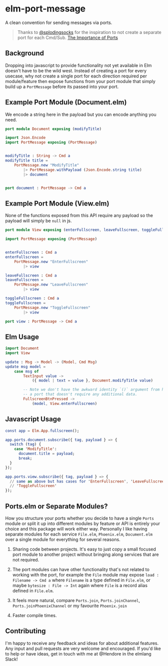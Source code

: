 # elm-port-message

A clean convention for sending messages via ports.

> Thanks to [@splodingsocks](https://github.com/splodingsocks) for the inspiration to not create a separate port
for each Cmd/Sub. [The Importance of Ports](https://www.youtube.com/watch?v=P3pL85n9_5s)

## Background
Dropping into javascript to provide functionality not yet available in Elm
doesn't have to be the wild west. Instead of creating a port for every usecase,
why not create a single port for each direction required per module/feature then expose functions from your port module that simply build up a `PortMessage` before its passed into your port.

## Example Port Module (Document.elm)
We encode a string here in the payload but you can encode anything you need.
```elm
port module Document exposing (modifyTitle)

import Json.Encode
import PortMessage exposing (PortMessage)


modifyTitle : String -> Cmd a
modifyTitle title =
    PortMessage.new "ModifyTitle"
        |> PortMessage.withPayload (Json.Encode.string title)
        |> document


port document : PortMessage -> Cmd a
```

## Example Port Module (View.elm)
None of the functions exposed from this API require any payload so the payload will simply be `null` in js.
```elm
port module View exposing (enterFullscreen, leaveFullscreen, toggleFullscreen)

import PortMessage exposing (PortMessage)


enterFullscreen : Cmd a
enterFullscreen =
    PortMessage.new "EnterFullscreen"
        |> view

leaveFullscreen : Cmd a
leaveFullscreen =
    PortMessage.new "LeaveFullscreen"
        |> view

toggleFullscreen : Cmd a
toggleFullscreen =
    PortMessage.new "ToggleFullscreen"
        |> view

port view : PortMessage -> Cmd a
```

## Elm Usage
```elm
import Document
import View

update : Msg -> Model -> (Model, Cmd Msg)
update msg model =
    case msg of
        TextInput value ->
            ({ model | text = value }, Document.modifyTitle value)

        -- Note we don't have the awkward identity `()` argument from having
        -- a port that doesn't require any additional data.
        FullscreenBtnPressed ->
            (model, View.enterFullscreen)
```

## Javascript Usage
```elm
const app = Elm.App.fullscreen();

app.ports.document.subscribe({ tag, payload } => {
  switch (tag) {
    case 'ModifyTitle':
      document.title = payload;
      break;
  }
});

app.ports.view.subscribe({ tag, payload } => {
  // same as above but has cases for 'EnterFullscreen', 'LeaveFullscreen' and
  // 'ToggleFullscreen'
});
```

## Ports.elm or Separate Modules?
How you structure your ports whether you decide to have a single `Ports` module
or split it up into different modules by feature or API is entirely your choice
and this package will work either way. Personally I like having separate modules for each service `File.elm`, `Phoenix.elm`, `Document.elm` over a single module for everything for several reasons.

1. Sharing code between projects. It's easy to just copy a small focused port module to another project without bringing along services that are not required.

2. The port modules can have other functionality that's not related to working with the port, for example the `File` module may expose `load : Filename -> Cmd a` where `Filename` is a type defined in `File.elm`, or maybe `bytesize : File -> Int` again where `File` is a record alias defined in `File.elm`.

3. It feels more natural, compare
`Ports.join`, `Ports.joinChannel`, `Ports.joinPhoenixChannel` or my favourite `Phoenix.join`

4. Faster compile times.

## Contributing

I'm happy to receive any feedback and ideas for about additional features. Any
input and pull requests are very welcome and encouraged. If you'd like to help
or have ideas, get in touch with me at @Hendore in the elmlang Slack!
